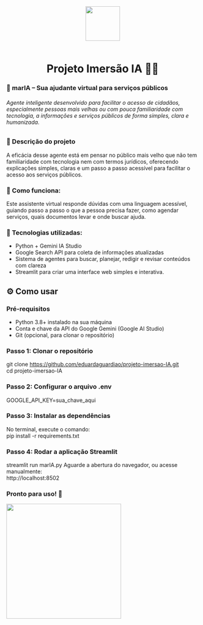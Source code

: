 <div align="center">
  <img src="https://github.com/user-attachments/assets/5ba17ac9-e440-4f5b-8fd9-5aa1e15ac740" height="90px"/>
</div>

</br>

<h1 align="center">
  Projeto Imersão IA 🤖🧠
</h1>

<h3>
  🤖 marIA – Sua ajudante virtual para serviços públicos
</h3>
 
<h6>
  Agente inteligente desenvolvido para facilitar o acesso de cidadãos, especialmente pessoas mais velhas ou com pouca familiaridade com tecnologia, a informações e serviços públicos de forma    simples, clara e humanizada.
</h6>


### 📌 Descrição do projeto
A eficácia desse agente está em pensar no público mais velho que não tem familiaridade com tecnologia nem com termos jurídicos, oferecendo explicações simples, claras e um passo a passo acessível para facilitar o acesso aos serviços públicos.

### 💬 Como funciona:
Este assistente virtual responde dúvidas com uma linguagem acessível, guiando passo a passo o que a pessoa precisa fazer, como agendar serviços, quais documentos levar e onde buscar ajuda.

### 🔧 Tecnologias utilizadas:
- Python + Gemini IA Studio  
- Google Search API para coleta de informações atualizadas  
- Sistema de agentes para buscar, planejar, redigir e revisar conteúdos com clareza
- Streamlit para criar uma interface web simples e interativa.

##  ⚙️ Como usar
### Pré-requisitos
- Python 3.8+ instalado na sua máquina
- Conta e chave da API do Google Gemini (Google AI Studio)
- Git (opcional, para clonar o repositório)

### Passo 1: Clonar o repositório 
git clone https://github.com/eduardaguardiao/projeto-imersao-IA.git </br>
cd projeto-imersao-IA

### Passo 2: Configurar o arquivo .env
GOOGLE_API_KEY=sua_chave_aqui

### Passo 3: Instalar as dependências
No terminal, execute o comando: </br>
pip install -r requirements.txt

### Passo 4: Rodar a aplicação Streamlit
streamlit run marIA.py
Aguarde a abertura do navegador, ou acesse manualmente: </br>
http://localhost:8502

### Pronto para uso! 🥂
<div align="start">
  <img src="https://github.com/user-attachments/assets/e81fc624-dd52-4d17-bb12-6ea41ec108df" height="300px"/>
</div>


